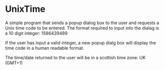 # UnixTime
A simple program that sends a popup dialog box to the user and requests a Unix time code to be entered. 
The format required to input into the dialag is a 10 digit integer: 1586439489

If the user has input a valid integer, a new popup dialg box will display the time code in a human readable format. 

The time/date returned to the user will be in a scottish time zone: UK (GMT+1)
